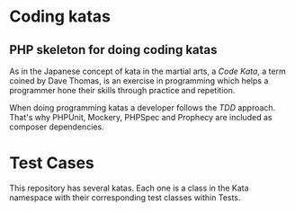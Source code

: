 Coding katas
============

PHP skeleton for doing coding katas
-----------------------------------

As in the Japanese concept of kata in the martial arts, a *Code Kata*, a term coined by Dave Thomas, is an exercise in programming which
helps a programmer hone their skills through practice and repetition.

When doing programming katas a developer follows the *TDD* approach. That's why PHPUnit, Mockery, PHPSpec and Prophecy are included as composer dependencies.

Test Cases
==========

This repository has several katas. Each one is a class in the Kata namespace with their corresponding test classes within Tests.

